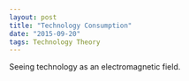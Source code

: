 ```yaml
---
layout: post
title: "Technology Consumption"
date: "2015-09-20"
tags: Technology Theory
---
```

Seeing technology as an electromagnetic field.
